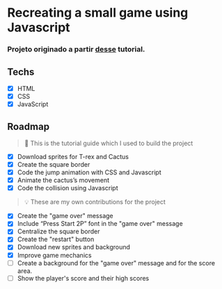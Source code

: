 # Recreating a small game using Javascript

### Projeto originado a partir <a href="https://www.youtube.com/watch?v=i7nIutSLvdU">desse</a> tutorial.

## Techs

- [x] HTML
- [x] CSS
- [x] JavaScript

## Roadmap

> :memo: This is the tutorial guide which I used to build the project


- [x] Download sprites for T-rex and Cactus
- [x] Create the square border
- [x] Code the jump animation with CSS and Javascript
- [x] Animate the cactus’s movement
- [x] Code the collision using Javascript

> :bulb: These are my own contributions for the project 

- [x] Create the "game over" message
- [x] Include “Press Start 2P” font in the "game over" message
- [x] Centralize the square border
- [x] Create the "restart" button
- [x] Download new sprites and background
- [x] Improve game mechanics
- [ ] Create a background for the "game over" message and for the score area.
- [ ] Show the player's score and their high scores
